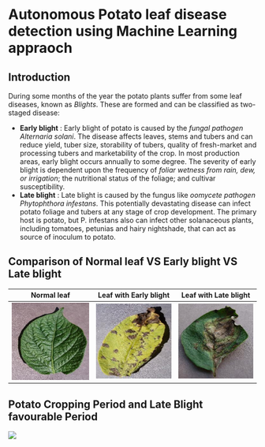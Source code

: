 # Autonomous Potato leaf disease detection using Machine Learning appraoch

## Introduction
During some months of the year the potato plants suffer from some leaf diseases, known as *Blights*. These are formed and can be classified as two-staged disease:
- **Early blight** : Early blight of potato is caused by the *fungal pathogen Alternaria solani*. The disease affects leaves, stems and tubers and can reduce yield, tuber size, storability of tubers, quality of fresh-market and processing tubers and marketability of the crop.
In most production areas, early blight occurs annually to some degree. The severity of early blight is dependent upon the frequency of *foliar wetness from rain, dew, or irrigation*; the nutritional status of the foliage; and cultivar susceptibility.
- **Late blight** : Late blight is caused by the fungus like *oomycete pathogen Phytophthora infestans*. This potentially devastating disease can infect potato foliage and tubers at any stage of crop development. The primary host is potato, but P. infestans also can infect other solanaceous plants, including tomatoes, petunias and hairy nightshade, that can act as source of inoculum to potato.

## Comparison of Normal leaf VS Early blight VS Late blight
| Normal leaf |  Leaf with Early blight | Leaf with Late blight |
:-------------------------:|:-------------------------:|:-------------------------:
![](images/normal.JPG)  |  ![](images/early-blight.JPG) | ![](images/late-blight.JPG)

## Potato Cropping Period and Late Blight favourable Period
![](imges/period.png)

